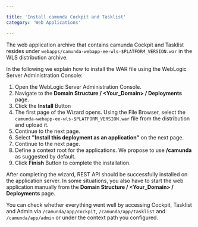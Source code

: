 ```yaml
---

title: 'Install camunda Cockpit and Tasklist'
category: 'Web Applications'

---
```



The web application archive that contains camunda Cockpit and Tasklist resides under <code>webapps/camunda-webapp-ee-wls-$PLATFORM_VERSION.war</code> in the WLS distribution archive.

In the following we explain how to install the WAR file using the WebLogic Server Administration Console:

1.  Open the WebLogic Server Administration Console.
2.  Navigate to the **Domain Structure / <Your_Domain> / Deployments** page.
3.  Click the **Install** Button
4.  The first page of the Wizard opens. Using the File Browser, select the <code>camunda-webapp-ee-wls-$PLATFORM_VERSION.war</code> file from the distribution and upload it.
5.  Continue to the next page.
6.  Select **"Install this deployment as an application"** on the next page.
7.  Continue to the next page.
8. 	Define a context root for the applications. We propose to use **/camunda** as suggested by default.
9.  Click **Finish** Button to complete the installation.

After completing the wizard, REST API should be successfully installed on the application server.
In some situations, you also have to start the web application manually from the **Domain Structure / <Your_Domain> / Deployments** page.

You can check whether everything went well by accessing Cockpit, Tasklist and Admin via `/camunda/app/cockpit`, `/camunda/app/tasklist` and `/camunda/app/admin` or under the context path you configured.